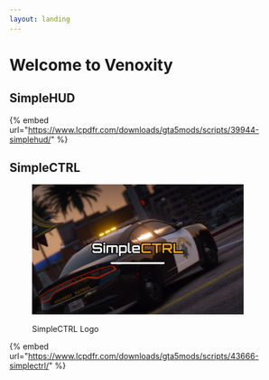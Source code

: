 ```yaml
---
layout: landing
---
```


# Welcome to Venoxity

## SimpleHUD

{% embed url="https://www.lcpdfr.com/downloads/gta5mods/scripts/39944-simplehud/" %}

## SimpleCTRL

<div align="left">

<figure><img src=".gitbook/assets/SimpleCTRL.png.c1e936663412e529701b91feb7c13559 (1).png" alt="" width="375"><figcaption><p>SimpleCTRL Logo</p></figcaption></figure>

</div>

{% embed url="https://www.lcpdfr.com/downloads/gta5mods/scripts/43666-simplectrl/" %}

